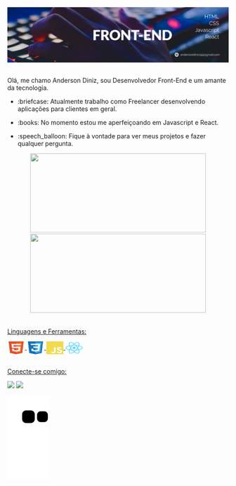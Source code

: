 <img src="./banner.png" />
  
  ##

Olá, me chamo Anderson Diniz, sou Desenvolvedor Front-End e um amante da tecnologia.

<ul>
<li><p>:briefcase: Atualmente trabalho como Freelancer desenvolvendo aplicações para clientes em geral.</p></li>
<li><p>:books: No momento estou me aperfeiçoando em Javascript e React.</p></li>
<li><p>:speech_balloon: Fique à vontade para ver meus projetos e fazer qualquer pergunta.</p></li>
</ul>
<div align="center">
  <a href="https://github.com/AndersonDinizDev/">
  <img height="180px" width="400px" src="https://github-readme-stats.vercel.app/api?username=AndersonDinizDev&show_icons=true&theme=blue&include_all_commits=true&count_private=true"/>
  <img height="180px" width="400px" src="https://github-readme-stats.vercel.app/api/top-langs/?username=AndersonDinizDev&layout=compact&langs_count=7&theme=blue"/>
</div>
<div style="display: inline_block"><br>
<p>Linguagens e Ferramentas:</p>
  <img align="center" alt="Diniz-HTML" height="30" width="40" src="https://raw.githubusercontent.com/devicons/devicon/master/icons/html5/html5-original.svg">
  <img align="center" alt="Diniz-CSS" height="30" width="40" src="https://raw.githubusercontent.com/devicons/devicon/master/icons/css3/css3-original.svg">
  <img align="center" alt="Diniz-Js" height="30" width="40" src="https://raw.githubusercontent.com/devicons/devicon/master/icons/javascript/javascript-plain.svg">
  <img align="center" alt="Diniz-React" height="30" width="40" src="https://raw.githubusercontent.com/devicons/devicon/master/icons/react/react-original.svg">
  
  ##
<p>Conecte-se comigo:</p>
<div>
  <a href = "mailto:andersondiniz159@gmail.com"><img src="https://img.shields.io/badge/-Gmail-%23333?style=for-the-badge&logo=gmail&logoColor=white" target="_blank"></a>
  <a href="https://www.linkedin.com/in/anderson-diniz-763342230/" target="_blank"><img src="https://img.shields.io/badge/-LinkedIn-%230077B5?style=for-the-badge&logo=linkedin&logoColor=white" target="_blank"></a> 
 
  ![Snake animation](https://github.com/rafaballerini/rafaballerini/blob/output/github-contribution-grid-snake.svg)
 
</div>
